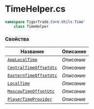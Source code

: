 
# TimeHelper.cs
```csharp
namespace TigerTrade.Core.Utils.Time  
    class TimeHelper
```

### Свойства
| Название | Описание |
| --- | --- |
| [`AppLocalTime`](./Свойства/AppLocalTime.md) | *Описание* |
| [`CentralTimeOffsetUtc`](./Свойства/CentralTimeOffsetUtc.md) | *Описание* |
| [`EasternTimeOffsetUtc`](./Свойства/EasternTimeOffsetUtc.md) | *Описание* |
| [`LocalTime`](./Свойства/LocalTime.md) | *Описание* |
| [`MoscowTimeOffsetUtc`](./Свойства/MoscowTimeOffsetUtc.md) | *Описание* |
| [`PlayerTimeProvider`](./Свойства/PlayerTimeProvider.md) | *Описание* |
